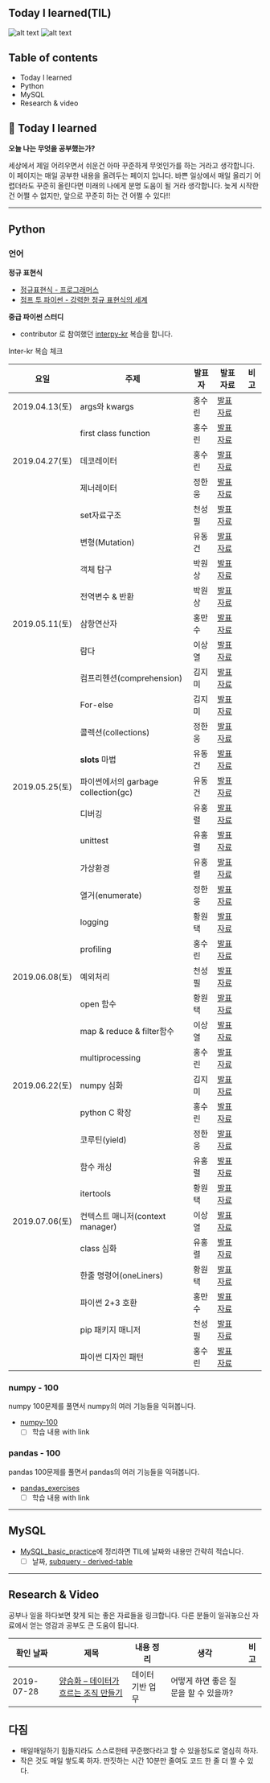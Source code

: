 Today I learned(TIL)
---------------------------------
![alt text](https://img.shields.io/badge/Laguage-Python3-red)
![alt text](https://img.shields.io/badge/Language-MySQL-green)


## Table of contents
- Today I learned
- Python
- MySQL
- Research & video

## :open_book: Today I learned

**오늘 나는 무엇을 공부했는가?**

세상에서 제일 어려우면서 쉬운건 아마 꾸준하게 무엇인가를 하는 거라고 생각합니다.
이 페이지는 매일 공부한 내용을 올려두는 페이지 입니다.
바쁜 일상에서 매일 올리기 어렵더라도 꾸준히 올린다면 미래의 나에게 분명 도움이 될 거라 생각합니다.
늦게 시작한 건 어쩔 수 없지만, 앞으로 꾸준히 하는 건 어쩔 수 있다!!

---------------------------------

## Python

### 언어
**정규 표현식**
- [정규표현식 - 프로그래머스](https://programmers.co.kr/learn/courses/11)
- [점프 투 파이썬 - 강력한 정규 표현식의 세계](https://wikidocs.net/4309)

**중급 파이썬 스터디**
- contributor 로 참여했던 [interpy-kr](https://github.com/KaggleBreak/interpy-kr) 복습을 합니다.

Inter-kr 복습 체크

|요일   |주제   |발표자   |발표자료   |비고|
|---|---|---|---|---|
|2019.04.13(토)|args와 kwargs|홍수린|[발표자료](https://nbviewer.jupyter.org/github/KaggleBreak/interpy-kr/blob/master/day1/1_args.ipynb)||
||first class function|홍수린|[발표자료](https://nbviewer.jupyter.org/github/KaggleBreak/interpy-kr/blob/master/day1/2_firstclass_function.ipynb)|
|2019.04.27(토)|데코레이터|홍수린|[발표자료](https://nbviewer.jupyter.org/github/KaggleBreak/interpy-kr/blob/master/day2/3_decorator.ipynb)||
||제너레이터|정한웅|[발표자료](https://nbviewer.jupyter.org/github/KaggleBreak/interpy-kr/blob/master/day2/4_Generator.ipynb)|
||set자료구조|천성필|[발표자료](https://nbviewer.jupyter.org/github/KaggleBreak/interpy-kr/blob/master/day2/5_set.ipynb)|
||변형(Mutation)|유동건|[발표자료](https://nbviewer.jupyter.org/github/KaggleBreak/interpy-kr/blob/master/day2/6_mutation.ipynb)|
||객체 탐구|박원상|[발표자료]()|
||전역변수 & 반환|박원상|[발표자료](https://nbviewer.jupyter.org/github/KaggleBreak/interpy-kr/blob/master/day2/8_scope/8_scope.ipynb)|
|2019.05.11(토)|삼항연산자|홍만수|[발표자료](https://github.com/KaggleBreak/interpy-kr/blob/master/day3/09_ternary_op.ipynb)||
||람다|이상열|[발표자료](https://github.com/KaggleBreak/interpy-kr/blob/master/day3/10_lambda_functions.ipynb)|
||컴프리헨션(comprehension)|김지미|[발표자료](https://github.com/KaggleBreak/interpy-kr/blob/master/day3/11_Comprehension.ipynb)|
||For-else|김지미|[발표자료](https://github.com/KaggleBreak/interpy-kr/blob/master/day3/12_For-else.ipynb)|
||콜렉션(collections)|정한웅|[발표자료](https://github.com/KaggleBreak/interpy-kr/blob/master/day3/13_collections.ipynb)|
||__slots__ 마법|유동건|[발표자료](https://github.com/KaggleBreak/interpy-kr/blob/master/day3/14___slots__.ipynb)|
|2019.05.25(토)|파이썬에서의 garbage collection(gc)|유동건|[발표자료](https://github.com/KaggleBreak/interpy-kr/blob/master/day4/garbage%20collection.ipynb)||
||디버깅|유홍렬|[발표자료](https://github.com/KaggleBreak/interpy-kr/blob/master/day4/15_debugging.ipynb)|
||unittest|유홍렬|[발표자료](https://github.com/KaggleBreak/interpy-kr/blob/master/day4/15_unittest.ipynb)|
||가상환경|유홍렬|[발표자료](https://github.com/KaggleBreak/interpy-kr/blob/master/day4/16_virtualenv.ipynb)|
||열거(enumerate)|정한웅|[발표자료](https://github.com/KaggleBreak/interpy-kr/blob/master/day3/13_enumerate.ipynb)|
||logging|황원택|[발표자료](https://github.com/KaggleBreak/interpy-kr/blob/master/day4/17_logging.ipynb)|
||profiling|홍수린|[발표자료](https://github.com/KaggleBreak/interpy-kr/blob/master/day4/Profiling.ipynb)|
|2019.06.08(토)|예외처리|천성필|[발표자료](https://github.com/KaggleBreak/interpy-kr/blob/master/day4/Exception.ipynb)||
||open 함수|황원택|[발표자료](https://github.com/KaggleBreak/interpy-kr/blob/master/day5/22_open.ipynb)|
||map & reduce & filter함수|이상열|[발표자료](https://github.com/KaggleBreak/interpy-kr/blob/master/day5/map_reduce_filter.ipynb)|
||multiprocessing|홍수린|[발표자료](https://github.com/KaggleBreak/interpy-kr/blob/master/day5/multiprocessing.ipynb)|
|2019.06.22(토)|numpy 심화|김지미|[발표자료](https://github.com/KaggleBreak/interpy-kr/blob/master/day6/numpy_%E1%84%89%E1%85%B5%E1%86%B7%E1%84%92%E1%85%AA.ipynb)||
||python C 확장|홍수린|[발표자료](https://github.com/KaggleBreak/interpy-kr/blob/master/day6/python_c_extension.ipynb)|
||코루틴(yield)|정한웅|[발표자료](https://github.com/KaggleBreak/interpy-kr/blob/master/day6/coroutine.ipynb)|
||함수 캐싱|유홍렬|[발표자료](https://github.com/KaggleBreak/interpy-kr/blob/master/day6/function%20caching.ipynb)|
||itertools|황원택|[발표자료](https://github.com/KaggleBreak/interpy-kr/blob/master/day6/25_python_itertools.ipynb)|
|2019.07.06(토)|컨텍스트 매니저(context manager)|이상열|[발표자료](https://github.com/KaggleBreak/interpy-kr/blob/master/day7/context_manager.ipynb)||
||class 심화|유홍렬|[발표자료](https://github.com/KaggleBreak/interpy-kr/blob/master/day7/class.ipynb)|
||한줄 명령어(oneLiners)|황원택|[발표자료](https://github.com/KaggleBreak/interpy-kr/blob/master/day7/One_liners_and_underscores.ipynb)|
||파이썬 2+3 호환|홍만수|[발표자료](https://github.com/KaggleBreak/interpy-kr/blob/master/day7/py_compatibility.ipynb)|
||pip 패키지 매니저|천성필|[발표자료](https://github.com/KaggleBreak/interpy-kr/blob/master/day7/pip_package_manager.ipynb)|
||파이썬 디자인 패턴|홍수린|[발표자료](https://github.com/KaggleBreak/interpy-kr/blob/master/day7/design%20patterns.ipynb)|

### numpy - 100
numpy 100문제를 풀면서 numpy의 여러 기능들을 익혀봅니다.
- [numpy-100](https://github.com/rougier/numpy-100)
  - [ ] 학습 내용 with link

### pandas - 100
pandas 100문제를 풀면서 pandas의 여러 기능들을 익혀봅니다.
- [pandas_exercises](https://github.com/guipsamora/pandas_exercises)
  - [ ] 학습 내용 with link

-------------------------------------------------

## MySQL
- [MySQL_basic_practice](https://github.com/timetobye/MySQL_basic_practice)에 정리하면 TIL에 날짜와 내용만 간략히 적습니다.
  - [ ] 날짜, [subquery - derived-table](http://www.mysqltutorial.org/mysql-derived-table/)

-------------------------------------------------

## Research & Video
공부나 일을 하다보면 찾게 되는 좋은 자료들을 링크합니다. 다른 분들이 일궈놓으신 자료에서 얻는 영감과 공부도 큰 도움이 됩니다.


|확인 날짜|제목|내용 정리|생각|비고|
|---|---|---|---|---|
|2019-07-28|[양승화 – 데이터가 흐르는 조직 만들기](http://devground.hanbit.co.kr/2019/06/27/ai%EC%99%80-%EB%8D%B0%EC%9D%B4%ED%84%B0-%EA%B3%BC%ED%95%99-%EC%96%91%EC%8A%B9%ED%99%94-%EB%8D%B0%EC%9D%B4%ED%84%B0%EA%B0%80-%ED%9D%90%EB%A5%B4%EB%8A%94-%EC%A1%B0%EC%A7%81-%EB%A7%8C%EB%93%A4/)|데이터 기반 업무|어떻게 하면 좋은 질문을 할 수 있을까?| |


## 다짐
- 매일매일하기 힘들지라도 스스로한테 꾸준했다라고 할 수 있을정도로 열심히 하자.
- 작은 것도 매일 쌓도록 하자. 딴짓하는 시간 10분만 줄여도 코드 한 줄 더 짤 수 있다.
